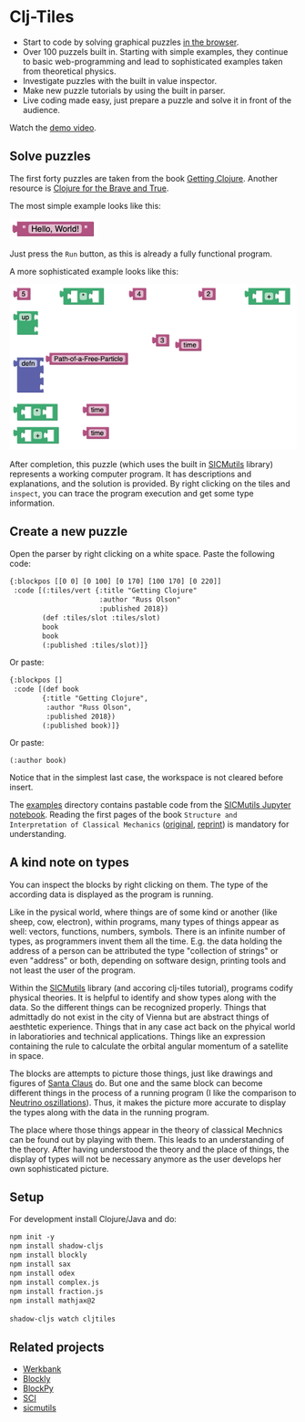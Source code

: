 # Clj-Tiles

* Start to code by solving graphical puzzles [in the browser](https://kloimhardt.github.io/cljtiles.html?page=12).
* Over 100 puzzels built in. Starting with simple examples, they continue to basic web-programming and lead to sophisticated examples taken from theoretical physics.
* Investigate puzzles with the built in value inspector.
* Make new puzzle tutorials by using the built in parser.
* Live coding made easy, just prepare a puzzle and solve it in front of the audience.

Watch the [demo video](https://www.youtube.com/watch?v=DHcZkmXKp04).

## Solve puzzles
The first forty puzzles are taken from the book [Getting Clojure](https://pragprog.com/titles/roclojure/getting-clojure/). Another resource is [Clojure for the Brave and True](https://www.braveclojure.com).

The most simple example looks like this:

![hello](screenshots/hello_world.png)

Just press the `Run` button, as this is already a fully functional program.

A more sophisticated example looks like this:

![pendulum](screenshots/pendulum_begin.png)

After completion, this puzzle (which uses the built in [SICMutils](https://github.com/sicmutils/sicmutils) library) represents a working computer program.  It has descriptions and explanations, and the solution is provided. By right clicking on the tiles and `inspect`, you can trace the program execution and get some type information.

## Create a new puzzle

Open the parser by right clicking on a white space. Paste the following code:
```
{:blockpos [[0 0] [0 100] [0 170] [100 170] [0 220]]
 :code [(:tiles/vert {:title "Getting Clojure"
                      :author "Russ Olson"
                      :published 2018})
        (def :tiles/slot :tiles/slot)
        book
        book
        (:published :tiles/slot)]}
```

Or paste:
```
{:blockpos []
 :code [(def book
        {:title "Getting Clojure",
         :author "Russ Olson",
         :published 2018})
        (:published book)]}
```
Or paste:
```
(:author book)
```
Notice that in the simplest last case, the workspace is not cleared before insert.

The [examples](https://github.com/kloimhardt/clj-tiles/tree/master/examples) directory contains pastable code from the [SICMutils Jupyter notebook](https://github.com/sicmutils/sicmutils/blob/master/jupyter/book-examples.ipynb). Reading the first pages of the book `Structure and Interpretation of Classical Mechanics` ([original](https://mitpress.mit.edu/sites/default/files/titles/content/sicm_edition_2/book.html), [reprint](https://tgvaughan.github.io/sicm/)) is mandatory for understanding.

## A kind note on types

You can inspect the blocks by right clicking on them. The type of the according data is displayed as the program is running.

Like in the pysical world, where things are of some kind or another (like sheep, cow, electron), within programs, many types of things appear as well: vectors, functions, numbers, symbols. There is an infinite number of types, as programmers invent them all the time. E.g. the data holding the address of a person can be attributed the type "collection of strings" or even "address" or both, depending on software design, printing tools and not least the user of the program.


Within the [SICMutils](https://github.com/littleredcomputer/sicmutils) library (and accoring clj-tiles tutorial), programs codify physical theories. It is helpful to identify and show types along with the data. So the different things can be recognized properly. Things that admittadly do not exist in the city of Vienna but are abstract things of aesthtetic experience. Things that in any case act back on the phyical world in laboratiories and technical applications. Things like an expression containing the rule to calculate the orbital angular momentum of a satellite in space.

The blocks are attempts to picture those things, just like drawings and figures of [Santa Claus](https://en.wikipedia.org/wiki/Yes,_Virginia,_there_is_a_Santa_Claus) do. But one and the same block can become different things in the process of a running program (I like the comparison to [Neutrino oszillations](https://en.wikipedia.org/wiki/Neutrino_oscillation)). Thus, it makes the picture more accurate to display the types along with the data in the running program.

The place where those things appear in the theory of classical Mechnics can be found out by playing with them. This leads to an understanding of the theory. After having understood the theory and the place of things, the display of types will not be necessary anymore as the user develops her own sophisticated picture.

## Setup

For development install Clojure/Java and do:
 ```
 npm init -y
 npm install shadow-cljs
 npm install blockly
 npm install sax
 npm install odex
 npm install complex.js
 npm install fraction.js
 npm install mathjax@2
 
 shadow-cljs watch cljtiles
 ```
## Related projects
* [Werkbank](https://github.com/kloimhardt/werkbank)
* [Blockly](https://developers.google.com/blockly)
* [BlockPy](https://think.cs.vt.edu/blockpy/) 
* [SCI](https://github.com/borkdude/sci)
* [sicmutils](https://github.com/sicmutils/sicmutils)
